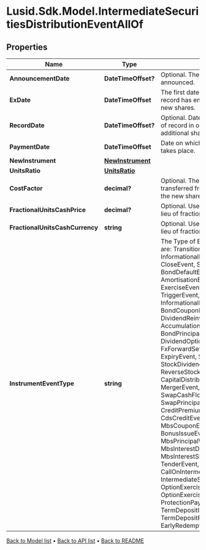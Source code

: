 # Lusid.Sdk.Model.IntermediateSecuritiesDistributionEventAllOf

## Properties

Name | Type | Description | Notes
------------ | ------------- | ------------- | -------------
**AnnouncementDate** | **DateTimeOffset?** | Optional.  The date the spin-off is announced. | [optional] 
**ExDate** | **DateTimeOffset** | The first date on which the holder of record has entitled ownership of the new shares. | 
**RecordDate** | **DateTimeOffset?** | Optional.  Date you have to be the holder of record in order to receive the additional shares. | [optional] 
**PaymentDate** | **DateTimeOffset** | Date on which the distribution of shares takes place. | 
**NewInstrument** | [**NewInstrument**](NewInstrument.md) |  | 
**UnitsRatio** | [**UnitsRatio**](UnitsRatio.md) |  | 
**CostFactor** | **decimal?** | Optional. The fraction of cost that is transferred from the existing shares to the new shares. | [optional] 
**FractionalUnitsCashPrice** | **decimal?** | Optional. Used in calculating cash-in-lieu of fractional shares. | [optional] 
**FractionalUnitsCashCurrency** | **string** | Optional. Used in calculating cash-in-lieu of fractional shares. | [optional] 
**InstrumentEventType** | **string** | The Type of Event. The available values are: TransitionEvent, InformationalEvent, OpenEvent, CloseEvent, StockSplitEvent, BondDefaultEvent, CashDividendEvent, AmortisationEvent, CashFlowEvent, ExerciseEvent, ResetEvent, TriggerEvent, RawVendorEvent, InformationalErrorEvent, BondCouponEvent, DividendReinvestmentEvent, AccumulationEvent, BondPrincipalEvent, DividendOptionEvent, MaturityEvent, FxForwardSettlementEvent, ExpiryEvent, ScripDividendEvent, StockDividendEvent, ReverseStockSplitEvent, CapitalDistributionEvent, SpinOffEvent, MergerEvent, FutureExpiryEvent, SwapCashFlowEvent, SwapPrincipalEvent, CreditPremiumCashFlowEvent, CdsCreditEvent, CdxCreditEvent, MbsCouponEvent, MbsPrincipalEvent, BonusIssueEvent, MbsPrincipalWriteOffEvent, MbsInterestDeferralEvent, MbsInterestShortfallEvent, TenderEvent, CallOnIntermediateSecuritiesEvent, IntermediateSecuritiesDistributionEvent, OptionExercisePhysicalEvent, OptionExerciseCashEvent, ProtectionPayoutCashFlowEvent, TermDepositInterestEvent, TermDepositPrincipalEvent, EarlyRedemptionEvent | 

[Back to Model list](../README.md#documentation-for-models) &#8226; [Back to API list](../README.md#documentation-for-api-endpoints) &#8226; [Back to README](../README.md)

